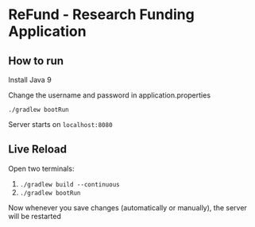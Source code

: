 # ReFund - Research Funding Application

## How to run
Install Java 9

Change the username and password in application.properties

`./gradlew bootRun`

Server starts on `localhost:8080`

## Live Reload

Open two terminals:
1) `./gradlew build --continuous`
2) `./gradlew bootRun`

Now whenever you save changes (automatically or manually), the server will be restarted

